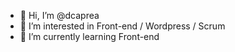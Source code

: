 - 👋 Hi, I’m @dcaprea
- 👀 I’m interested in Front-end / Wordpress / Scrum
- 🌱 I’m currently learning Front-end

<!---
dcaprea/dcaprea is a ✨ special ✨ repository because its `README.md` (this file) appears on your GitHub profile.
You can click the Preview link to take a look at your changes.
--->
